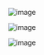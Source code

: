 ![image](https://user-images.githubusercontent.com/62753044/232451989-5caf3f69-3476-49e8-9a39-15210497efe1.png)

![image](https://user-images.githubusercontent.com/62753044/232452011-ee772e3b-b533-4e3c-8e9f-7a139df422f1.png)

![image](https://user-images.githubusercontent.com/62753044/232452044-b34c3b7e-6d72-4604-abc6-f21c1107852b.png)
